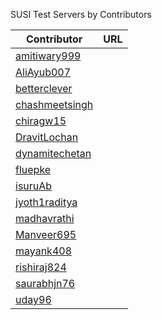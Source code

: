 SUSI Test Servers by Contributors

| Contributor  | URL  |
|---|---|
| [amitiwary999](https://github.com//amitiwary999)  |   |
| [AliAyub007](https://github.com/AliAyub007) |   |
| [betterclever](https://github.com/betterclever) |   |
| [chashmeetsingh](https://github.com/chashmeetsingh)  |   |
| [chiragw15](https://github.com/chiragw15)  |   |
| [DravitLochan](https://github.com/DravitLochan)  |   |
| [dynamitechetan](https://github.com/dynamitechetan)  |   |
| [fluepke](https://github.com/fluepke)  |   |
| [isuruAb](https://github.com/isuruAb)  |   |
| [jyoth1raditya](https://github.com/jyoth1raditya)  |   |
| [madhavrathi](https://github.com/madhavrathi)  |   |
| [Manveer695](https://github.com/Manveer695)  |   |
| [mayank408](https://github.com/mayank408)  |   |
| [rishiraj824](https://github.com/rishiraj824)  |   |
| [saurabhjn76](https://github.com/saurabhjn76)  |   |
| [uday96](https://github.com/uday96)  |   |
